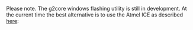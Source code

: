 Please note. The g2core windows flashing utility is still in development. At the current time the best alternative is to use the Atmel ICE as described [here](Compiling-g2core-on-Windows-10-and-Atmel-Studio-7#loading-the-project):
